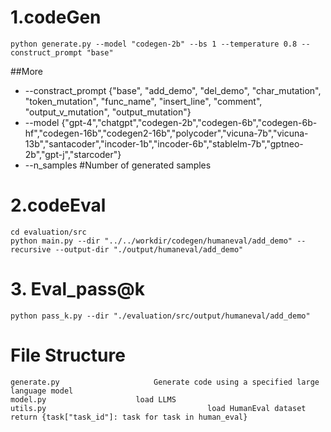 # 1.codeGen

    python generate.py --model "codegen-2b" --bs 1 --temperature 0.8 --construct_prompt "base"
##More
+ --constract_prompt {"base", "add_demo", "del_demo", "char_mutation", "token_mutation", "func_name", "insert_line", "comment", "output_v_mutation", "output_mutation"}
+ --model {"gpt-4","chatgpt","codegen-2b","codegen-6b","codegen-6b-hf","codegen-16b","codegen2-16b","polycoder","vicuna-7b","vicuna-13b","santacoder","incoder-1b","incoder-6b","stablelm-7b","gptneo-2b","gpt-j","starcoder"}
+ --n_samples  #Number of generated samples
# 2.codeEval

    cd evaluation/src
    python main.py --dir "../../workdir/codegen/humaneval/add_demo" --recursive --output-dir "./output/humaneval/add_demo"
# 3. Eval_pass@k
    python pass_k.py --dir "./evaluation/src/output/humaneval/add_demo"


# File Structure

    generate.py			            Generate code using a specified large language model
    model.py				    load LLMS
    utils.py                                    load HumanEval dataset   return {task["task_id"]: task for task in human_eval}
  
